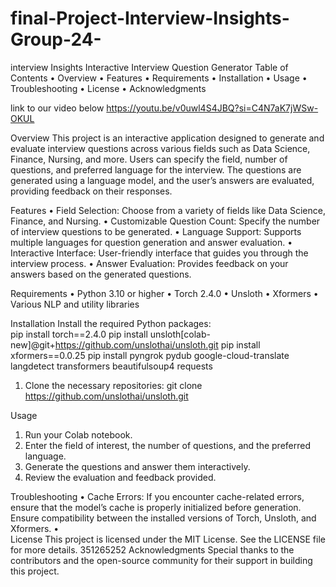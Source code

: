 # final-Project-Interview-Insights-Group-24-
interview Insights
                                         Interactive Interview Question Generator
Table of Contents
•	Overview
•	Features
•	Requirements
•	Installation
•	Usage
•	Troubleshooting
•	License
•	Acknowledgments


link to our video below
https://youtu.be/v0uwl4S4JBQ?si=C4N7aK7jWSw-OKUL


Overview
This project is an interactive application designed to generate and evaluate interview questions across various fields such as Data Science, Finance, Nursing, and more. Users can specify the field, number of questions, and preferred language for the interview. The questions are generated using a language model, and the user’s answers are evaluated, providing feedback on their responses.

Features
•	Field Selection: Choose from a variety of fields like Data Science, Finance, and Nursing.
•	Customizable Question Count: Specify the number of interview questions to be generated.
•	Language Support: Supports multiple languages for question generation and answer evaluation.
•	Interactive Interface: User-friendly interface that guides you through the interview process.
•	Answer Evaluation: Provides feedback on your answers based on the generated questions.

Requirements
•	Python 3.10 or higher
•	Torch 2.4.0
•	Unsloth 
•	Xformers
•	Various NLP and utility libraries

Installation
Install the required Python packages:\
pip install torch==2.4.0
pip install unsloth[colab-new]@git+https://github.com/unslothai/unsloth.git
pip install xformers==0.0.25
pip install pyngrok pydub google-cloud-translate langdetect transformers beautifulsoup4 requests

1.	Clone the necessary repositories:
git clone https://github.com/unslothai/unsloth.git


Usage
1.	Run your Colab notebook.
2.	Enter the field of interest, the number of questions, and the preferred language.
3.	Generate the questions and answer them interactively.
4.	Review the evaluation and feedback provided.

Troubleshooting
•	Cache Errors: If you encounter cache-related errors, ensure that the model’s cache is properly initialized before generation. Ensure compatibility between the installed versions of Torch, Unsloth, and Xformers.
•	
License
This project is licensed under the MIT License. See the LICENSE file for more details.
351265252
Acknowledgments
Special thanks to the contributors and the open-source community for their support in building this project.



